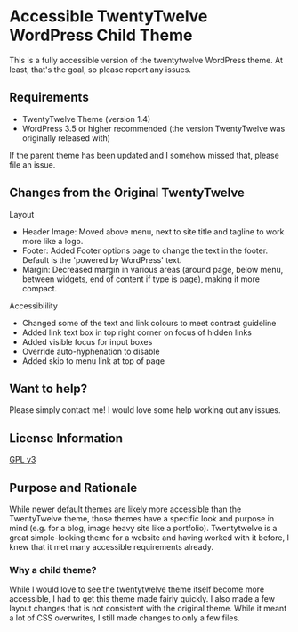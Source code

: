 # Accessible TwentyTwelve WordPress Child Theme
This is a fully accessible version of the twentytwelve WordPress theme. At least, that's the goal, so please report any issues.

## Requirements
* TwentyTwelve Theme (version 1.4)
* WordPress 3.5 or higher recommended (the version TwentyTwelve was originally released with)

If the parent theme has been updated and I somehow missed that, please file an issue.

## Changes from the Original TwentyTwelve
Layout
* Header Image: Moved above menu, next to site title and tagline to work more like a logo.
* Footer: Added Footer options page to change the text in the footer. Default is the 'powered by WordPress' text.
* Margin: Decreased margin in various areas (around page, below menu, between widgets, end of content if type is page), making it more compact.

Accessiblility
* Changed some of the text and link colours to meet contrast guideline
* Added link text box in top right corner on focus of hidden links
* Added visible focus for input boxes
* Override auto-hyphenation to disable
* Added skip to menu link at top of page

## Want to help?
Please simply contact me! I would love some help working out any issues.

## License Information
[GPL v3](https://www.gnu.org/licenses/gpl.html)

## Purpose and Rationale
While newer default themes are likely more accessible than the TwentyTwelve theme, those themes have a specific look and purpose in mind (e.g. for a blog, image heavy site like a portfolio). Twentytwelve is a great simple-looking theme for a website and having worked with it before, I knew that it met many accessible requirements already.

### Why a child theme?
While I would love to see the twentytwelve theme itself become more accessible, I had to get this theme made fairly quickly. I also made a few layout changes that is not consistent with the original theme. While it meant a lot of CSS overwrites, I still made changes to only a few files.
